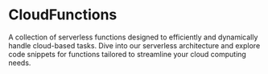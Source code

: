 # CloudFunctions
A collection of serverless functions designed to efficiently and dynamically handle cloud-based tasks. Dive into our serverless architecture and explore code snippets for functions tailored to streamline your cloud computing needs.
